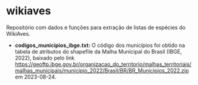 # wikiaves
Repositório com dados e funções para extração de listas de espécies do WikiAves.

* **codigos_municipios_ibge.txt:** O código dos municípios foi obtido na tabela de atributos do shapefile da Malha Municipal do Brasil (IBGE, 2022), baixado pelo link https://geoftp.ibge.gov.br/organizacao_do_territorio/malhas_territoriais/malhas_municipais/municipio_2022/Brasil/BR/BR_Municipios_2022.zip em 2023-08-24.
